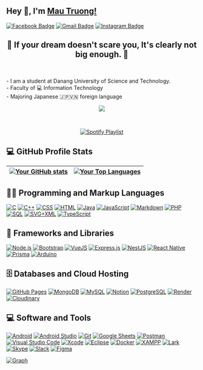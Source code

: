 ## Hey 👋, I'm [Mau Truong!](https://github.com/NgoMauTruongQB/)

[![Facebook Badge](https://img.shields.io/badge/-Facebook-1877F2?style=flat-square&logo=Facebook&logoColor=white)](https://www.facebook.com/truongngo2707/)
[![Gmail Badge](https://img.shields.io/badge/-Gmail-red?style=flat-square&logo=Gmail&logoColor=white)](mailto:truongngo2707@gmail.com)
[![Instagram Badge](https://img.shields.io/badge/-Instagram-e4405f?style=flat-square&logo=Instagram&logoColor=white)](https://www.instagram.com/03.nmt/)

<div>
    <h2 align="center">🚀 If your dream doesn't scare you, It's clearly not big enough. 🚀</h2> <br>
    <p>- I am a student at <a link="https://dut.udn.vn/">Danang University of Science and Technology.</a> <br/>- Faculty of 💻 Information Technology <br/>-  Majoring Japanese 🇯🇵🇻🇳  foreign language </p>
</div>
<div align="center">
  <a href="https://github.com/DenverCoder1/readme-typing-svg">
    <img src="https://readme-typing-svg.demolab.com/?lines=Full%20stack%20web%20and%20app%20developer;I%20am%20a%20student%20at%20DUT%20-%20UDN;%20Always%20learning%20new%20things&font=Fira%20Code&center=true&width=540&height=50&color=F85D7F&vCenter=true&pause=1000&size=22" />
  </a>
</div>

&nbsp;<div align="center">
  [![Spotify Playlist](https://novatorem.vercel.app/api/spotify?background_color=1F222E&border_color=ffffff&uri=spotify%3Aplaylist%2eGCog6IJ6WZZslCUdhjH6)](https://open.spotify.com/playlist/2eGCog6IJ6WZZslCUdhjH6)
</div>


<h2>💻 GitHub Profile Stats</h2>

| <a href="https://github.com/anuraghazra/github-readme-stats"><img align="center" src="https://github-readme-stats.vercel.app/api?username=NgoMauTruongQB&show_icons=true&include_all_commits=true&theme=buefy&hide_border=true" alt="Your GitHub stats" /></a> | <a href="https://github.com/anuraghazra/github-readme-stats"><img align="center" src="https://github-readme-stats.vercel.app/api/top-langs/?username=NgoMauTruongQB&layout=compact&theme=buefy&hide_border=true" alt="Your Top Languages" /></a> |
| ------------- | ------------- |



  <h2>👨‍💻 Programming and Markup Languages</h2>

  <p>
      <a href="https://github.com/search?q=user%3ADenverCoder1+language%3Ac"><img alt="C" src="https://custom-icon-badges.demolab.com/badge/C-03599C.svg?logo=c-in-hexagon&logoColor=white"></a>
      <a href="https://github.com/search?q=user%3ADenverCoder1+language%3Acpp"><img alt="C++" src="https://custom-icon-badges.demolab.com/badge/C++-9C033A.svg?logo=cpp2&logoColor=white"></a>
      <a href="https://github.com/search?q=user%3ADenverCoder1+language%3Acss"><img alt="CSS" src="https://img.shields.io/badge/CSS-1572B6.svg?logo=css3&logoColor=white"></a>
      <a href="https://github.com/search?q=user%3ADenverCoder1+language%3Ahtml"><img alt="HTML" src="https://img.shields.io/badge/HTML-E34F26.svg?logo=html5&logoColor=white"></a>
      <a href="https://github.com/search?q=user%3ADenverCoder1+language%3Ajava"><img alt="Java" src="https://custom-icon-badges.demolab.com/badge/Java-007396.svg?logo=java&logoColor=white"></a>
      <a href="https://github.com/search?q=user%3ADenverCoder1+language%3Ajavascript"><img alt="JavaScript" src="https://img.shields.io/badge/JavaScript-F7DF1E.svg?logo=javascript&logoColor=black"></a>
      <a href="https://github.com/search?q=user%3ADenverCoder1+language%3Amarkdown"><img alt="Markdown" src="https://img.shields.io/badge/Markdown-000000.svg?logo=markdown&logoColor=white"></a>
      <a href="https://github.com/search?q=user%3ADenverCoder1+language%3Aphp"><img alt="PHP" src="https://img.shields.io/badge/PHP-777BB4.svg?logo=php&logoColor=white"></a>
      <a href="https://github.com/search?q=user%3ADenverCoder1+language%3Asql"><img alt="SQL" src="https://custom-icon-badges.demolab.com/badge/SQL-025E8C.svg?logo=database&logoColor=white"></a>
      <a href="https://github.com/search?q=user%3ADenverCoder1+language%3Asvg"><img alt="SVG+XML" src="https://img.shields.io/badge/SVG%2BXML-e0982c.svg?logo=svg&logoColor=white"></a>
      <a href="https://github.com/search?q=user%3ADenverCoder1+language%3AtypeScript"><img alt="TypeScript" src="https://img.shields.io/badge/TypeScript-007ACC.svg?logo=typescript&logoColor=white"></a>
  </p>

  <h2>🧰 Frameworks and Libraries</h2>

  <p>
    <a href="https://github.com/search?q=user%3ADenverCoder1+language%3Ajavascript"><img alt="Node.js" src="https://img.shields.io/badge/Node.js-43853D.svg?logo=node.js&logoColor=white"></a>
      <a href="#"><img alt="Bootstrap" src="https://img.shields.io/badge/Bootstrap-7952B3.svg?logo=bootstrap&logoColor=white"></a>
      <a href="#"><img alt="VueJS" src="https://img.shields.io/badge/-Vue.js-4FC08D?logo=Vue.js&logoColor=white"></a>
<a href="#"><img alt="Express.js" src="https://img.shields.io/badge/-Express.js-000000?logo=express&logoColor=white"></a>
<a href="#"><img alt="NestJS" src="https://img.shields.io/badge/-NestJS-E0234E?logo=NestJS&logoColor=white"></a>
<a href="#"><img alt="React Native" src="https://img.shields.io/badge/-React_Native-61DAFB?logo=react&logoColor=white"></a>
<a href="#"><img alt="Prisma" src="https://img.shields.io/badge/-Prisma-2D3748?logo=prisma&logoColor=white"></a>
<a href="#"><img alt="Arduino" src="https://img.shields.io/badge/-Arduino-00979D?logo=Arduino&logoColor=white"></a>

  </p>

  <h2>🗄️ Databases and Cloud Hosting</h2>

  <p>
      <a href="#"><img alt="GitHub Pages" src="https://img.shields.io/badge/GitHub%20Pages-327FC7.svg?logo=github&logoColor=white"></a>
      <a href="#"><img alt="MongoDB" src ="https://img.shields.io/badge/MongoDB-4ea94b.svg?logo=mongodb&logoColor=white"></a>
      <a href="#"><img alt="MySQL" src="https://img.shields.io/badge/MySQL-00f.svg?logo=mysql&logoColor=white"></a>
      <a href="#"><img alt="Notion" src="https://img.shields.io/badge/Notion-010101.svg?logo=notion&logoColor=white"></a>
      <a href="#"><img alt="PostgreSQL" src ="https://img.shields.io/badge/PostgreSQL-316192.svg?logo=postgresql&logoColor=white"></a>
      <a href="#"><img alt="Render" src="https://img.shields.io/badge/Render-00979D.svg?logo=render&logoColor=white"></a>
      <a href="#"><img alt="Cloudinary" src="https://img.shields.io/badge/-Cloudinary-60ADEF?logo=cloudinary&logoColor=white"></a>

  </p>

  <h2>💻 Software and Tools</h2>

  <p>
      <a href="#"><img alt="Android" src="https://img.shields.io/badge/Android-3DDC84?logo=android&logoColor=white"></a>
      <a href="#"><img alt="Android Studio" src="https://img.shields.io/badge/Android%20Studio-008678.svg?logo=android-studio&logoColor=white"></a>
      <a href="#"><img alt="Git" src="https://img.shields.io/badge/Git-F05033.svg?logo=git&logoColor=white"></a>
      <a href="#"><img alt="Google Sheets" src="https://img.shields.io/badge/Sheets-34A853.svg?logo=google%20sheets&logoColor=white"></a>
      <a href="#"><img alt="Postman" src="https://img.shields.io/badge/Postman-FF6C37?logo=postman&logoColor=white"></a>
      <a href="#"><img alt="Visual Studio Code" src="https://img.shields.io/badge/Visual%20Studio%20Code-0078d7.svg?logo=visual-studio-code&logoColor=white"></a>
      <a href="#"><img alt="Xcode" src="https://img.shields.io/badge/-Xcode-147EFB?logo=xcode&logoColor=white"></a>
        <a href="#"><img alt="Eclipse" src="https://img.shields.io/badge/-Eclipse-2C2255?logo=eclipse&logoColor=white"></a>
      <a href="#"><img alt="Docker" src="https://img.shields.io/badge/-Docker-2496ED?logo=docker&logoColor=white"></a>
        <a href="#"><img alt="XAMPP" src="https://img.shields.io/badge/-XAMPP-FB7A24?logo=xampp&logoColor=white"></a>
        <a href="#"><img alt="Lark" src="https://img.shields.io/badge/-Lark-0084FF?logo=lark&logoColor=white"></a>
        <a href="#"><img alt="Skype" src="https://img.shields.io/badge/-Skype-00AFF0?logo=skype&logoColor=white"></a>
        <a href="#"><img alt="Slack" src="https://img.shields.io/badge/-Slack-4A154B?logo=slack&logoColor=white"></a>
        <a href="#"><img alt="Figma" src="https://img.shields.io/badge/-Figma-F24E1E?logo=figma&logoColor=white"></a>

  </p>


   <a href="https://github.com/NgoMauTruongQB/github-readme-activity-graph"><img alt="Graph" src="https://github-readme-activity-graph.vercel.app/graph/?username=NgoMauTruongQB&bg_color=1F222E&color=F8D866&line=F85D7F&point=FFFFFF&hide_border=true" /></a>
